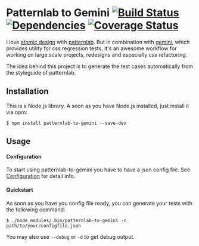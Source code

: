 # Patternlab to Gemini [![Build Status](https://travis-ci.org/LarsHassler/patternlab-to-gemini.svg)](https://travis-ci.org/LarsHassler/patternlab-to-gemini) [![Dependencies](https://david-dm.org/LarsHassler/patternlab-to-gemini.svg)](https://david-dm.org/LarsHassler/patternlab-to-gemini) [![Coverage Status](https://coveralls.io/repos/github/LarsHassler/patternlab-to-gemini/badge.svg?branch=master)](https://coveralls.io/github/LarsHassler/patternlab-to-gemini?branch=master)

I love [atomic design](http://atomicdesign.bradfrost.com) with [patternlab](http://patternlab.io). 
But in combination with [gemini](https://github.com/gemini-testing/gemini), which provides utility for css regression tests, 
it's an awesome workflow for working on large scale projects, redesigns and especially css refactoring.

The idea behind this project is to generate the test cases automatically from the styleguide of patternlab.

## Installation 

This is a Node.js library. A soon as you have Node.js installed, just install it via npm:

```
$ npm install patternlab-to-gemini --save-dev
```

## Usage 

#### Configuration

To start using patternlab-to-gemini you have to have a json config file.
See [Configuration](docs/Configuration.md) for detail info.

#### Quickstart

As soon as you have you config file ready, you can generate your tests with the following command:
  
```
$ ./node_modules/.bin/patternlab-to-gemini -c path/to/your/configfile.json
```

You may also use `--debug` or `-d` to get debug output.
